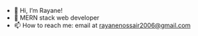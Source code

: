 - 👋 Hi, I’m Rayane!
- 🌱 MERN stack web developer
- 📫 How to reach me: email at rayanenossair2006@gmail.com

<!---
DatOneOof/DatOneOof is a ✨ special ✨ repository because its `README.md` (this file) appears on your GitHub profile.
You can click the Preview link to take a look at your changes.
--->
